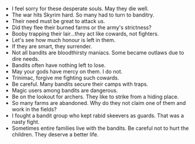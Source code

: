- I feel sorry for these desperate souls. May they die well.
- The war hits Skyrim hard. So many had to turn to banditry.
- Their need must be great to attack us.
- Did they flee their burned farms or the army's strictness?
- Booby trapping their lair...they act like cowards, not fighters.
- Let's see how much honour is left in them.
- If they are smart, they surrender.
- Not all bandits are bloodthirsty maniacs. Some became outlaws due to dire needs.
- Bandits often have nothing left to lose.
- May your gods have mercy on them. I do not.
- Trinimac, forgive me fighting such cowards.
- Be careful. Many bandits secure their camps with traps.
- Magic users among bandits are dangerous.
- Be on the lookout for archers. They like to strike from a hiding place.
- So many farms are abandoned. Why do they not claim one of them and work in the fields?
- I fought a bandit group who kept rabid skeevers as guards. That was a nasty fight.
- Sometimes entire families live with the bandits. Be careful not to hurt the children. They deserve a better life.
